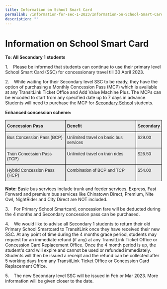 ```yaml
---
title: Information on School Smart Card
permalink: /information-for-sec-1-2023/Information-on-School-Smart-Card/
description: ""
---
```

Information on School Smart Card
================================

<b>To: All Secondary 1 students</b>

1.    Please be informed that students can continue to use their primary level School Smart Card (SSC) for concessionary travel till 30 April 2023.

2.    While waiting for their Secondary level SSC to be ready, they have the option of purchasing a Monthly Concession Pass (MCP) which is available at any TransitLink Ticket Office and Add Value Machine Plus. The MCPs can be encoded to start from any specified date up to 7 days in advance. Students will need to purchase the MCP for <u>Secondary School</u> students.

<b>Enhanced concession scheme:</b>

<style type="text/css">
.tg  {border-collapse:collapse;border-spacing:0;}
.tg td{border-color:black;border-style:solid;border-width:1px;font-family:Arial, sans-serif;font-size:14px;
  overflow:hidden;padding:10px 5px;word-break:normal;}
.tg th{border-color:black;border-style:solid;border-width:1px;font-family:Arial, sans-serif;font-size:14px;
  font-weight:normal;overflow:hidden;padding:10px 5px;word-break:normal;}
.tg .tg-y7qa{background-color:#EAEAEA;color:#222;text-align:left;vertical-align:top}
.tg .tg-rj1p{background-color:#EAEAEA;color:#222;font-weight:bold;text-align:left;vertical-align:top}
</style>
<table class="tg">
<thead>
  <tr>
    <th class="tg-rj1p">Concession Pass</th>
    <th class="tg-rj1p">Benefit</th>
    <th class="tg-rj1p">Secondary</th>
  </tr>
</thead>
<tbody>
  <tr>
    <td class="tg-y7qa">Bus Concession Pass (BCP)</td>
    <td class="tg-y7qa">Unlimited travel on basic bus services</td>
    <td class="tg-y7qa">$29.00</td>
  </tr>
  <tr>
    <td class="tg-y7qa">Train Concession Pass (TCP)</td>
    <td class="tg-y7qa">Unlimited travel on train rides</td>
    <td class="tg-y7qa">$26.50</td>
  </tr>
  <tr>
    <td class="tg-y7qa">Hybrid Concession Pass (HCP)</td>
    <td class="tg-y7qa">Combination of BCP and TCP</td>
    <td class="tg-y7qa">$54.00</td>
  </tr>
</tbody>
</table>


<b>Note</b>: Basic bus services include trunk and feeder services. Express, Fast Forward and premium bus services like Chinatown Direct, Premium, Nite Owl, NightRider and City Direct are NOT included.

3.    For Primary School Smartcard, concession fare will be deducted during the 4 months and Secondary concession pass can be purchased.

4.    We would like to advise all Secondary 1 students to return their old Primary School Smartcard to TransitLink once they have received their new SSC. At any point of time during the 4 months grace period, students may request for an immediate refund (if any) at any TransitLink Ticket Office or Concession Card Replacement Office. Once the 4 month period is up, the student's card will expire and cannot be used or refunded immediately. Students will then be issued a receipt and the refund can be collected after 5 working days from any TransitLink Ticket Office or Concession Card Replacement Office.

5.    The new Secondary level SSC will be issued in Feb or Mar 2023. More information will be given closer to the date.